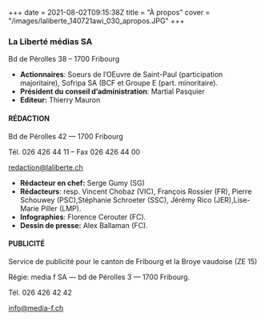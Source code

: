 +++
date = 2021-08-02T09:15:38Z
title = "À propos"
cover = "/images/laliberte_140721awi_030_apropos.JPG"
+++

### La Liberté médias SA

Bd de Pérolles 38 – 1700 Fribourg

- **Actionnaires**: Soeurs de l’OEuvre de Saint-Paul (participation majoritaire), Sofripa SA (BCF et Groupe E (part. minoritaire).
- **Président du conseil d’administration**: Martial Pasquier
- **Editeur:** Thierry Mauron

#### RÉDACTION

Bd de Pérolles 42 — 1700 Fribourg

Tél. 026 426 44 11 – Fax 026 426 44 00

[redaction@laliberte.ch](mailto:redaction@laliberte.ch)

- **Rédacteur en chef:** Serge Gumy (SG)
- **Rédacteurs**: resp. Vincent Chobaz (VIC), François Rossier (FR), Pierre Schouwey (PSC),Stéphanie Schroeter (SSC), Jérémy Rico (JER),Lise-Marie Piller (LMP).
- **Infographies**: Florence Cerouter (FC).
- **Dessin de presse:** Alex Ballaman (FC).

#### PUBLICITÉ

Service de publicité pour le canton de Fribourg et la Broye vaudoise (ZE 15)

Régie: media f SA — bd de Pérolles 3 — 1700 Fribourg.

Tél. 026 426 42 42

[info@media-f.ch](mailto:info@media-f.ch)